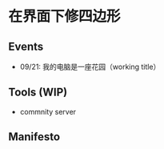 # 在界面下修四边形

## Events
- 09/21: 我的电脑是一座花园（working title）

## Tools (WIP)
- commnity server

## Manifesto